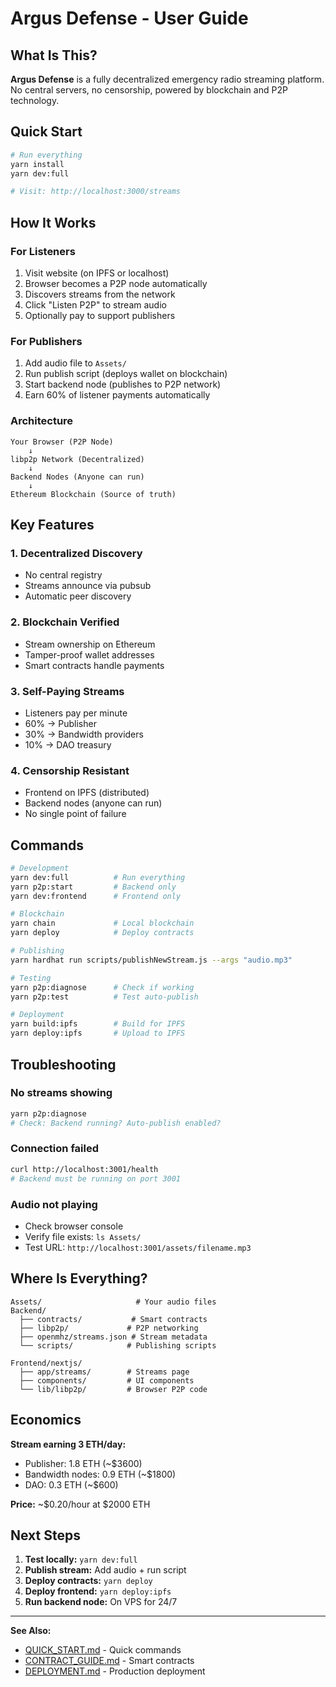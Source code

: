 # Argus Defense - User Guide

## What Is This?

**Argus Defense** is a fully decentralized emergency radio streaming platform. No central servers, no censorship, powered by blockchain and P2P technology.

## Quick Start

```bash
# Run everything
yarn install
yarn dev:full

# Visit: http://localhost:3000/streams
```

## How It Works

### For Listeners

1. Visit website (on IPFS or localhost)
2. Browser becomes a P2P node automatically
3. Discovers streams from the network
4. Click "Listen P2P" to stream audio
5. Optionally pay to support publishers

### For Publishers

1. Add audio file to `Assets/`
2. Run publish script (deploys wallet on blockchain)
3. Start backend node (publishes to P2P network)
4. Earn 60% of listener payments automatically

### Architecture

```
Your Browser (P2P Node)
    ↓
libp2p Network (Decentralized)
    ↓
Backend Nodes (Anyone can run)
    ↓
Ethereum Blockchain (Source of truth)
```

## Key Features

### 1. Decentralized Discovery
- No central registry
- Streams announce via pubsub
- Automatic peer discovery

### 2. Blockchain Verified
- Stream ownership on Ethereum
- Tamper-proof wallet addresses
- Smart contracts handle payments

### 3. Self-Paying Streams
- Listeners pay per minute
- 60% → Publisher
- 30% → Bandwidth providers
- 10% → DAO treasury

### 4. Censorship Resistant
- Frontend on IPFS (distributed)
- Backend nodes (anyone can run)
- No single point of failure

## Commands

```bash
# Development
yarn dev:full          # Run everything
yarn p2p:start         # Backend only
yarn dev:frontend      # Frontend only

# Blockchain
yarn chain             # Local blockchain
yarn deploy            # Deploy contracts

# Publishing
yarn hardhat run scripts/publishNewStream.js --args "audio.mp3"

# Testing
yarn p2p:diagnose      # Check if working
yarn p2p:test          # Test auto-publish

# Deployment
yarn build:ipfs        # Build for IPFS
yarn deploy:ipfs       # Upload to IPFS
```

## Troubleshooting

### No streams showing
```bash
yarn p2p:diagnose
# Check: Backend running? Auto-publish enabled?
```

### Connection failed
```bash
curl http://localhost:3001/health
# Backend must be running on port 3001
```

### Audio not playing
- Check browser console
- Verify file exists: `ls Assets/`
- Test URL: `http://localhost:3001/assets/filename.mp3`

## Where Is Everything?

```
Assets/                     # Your audio files
Backend/
  ├── contracts/           # Smart contracts
  ├── libp2p/             # P2P networking
  ├── openmhz/streams.json # Stream metadata
  └── scripts/            # Publishing scripts

Frontend/nextjs/
  ├── app/streams/        # Streams page
  ├── components/         # UI components
  └── lib/libp2p/         # Browser P2P code
```

## Economics

**Stream earning 3 ETH/day:**
- Publisher: 1.8 ETH (~$3600)
- Bandwidth nodes: 0.9 ETH (~$1800)
- DAO: 0.3 ETH (~$600)

**Price:** ~$0.20/hour at $2000 ETH

## Next Steps

1. **Test locally:** `yarn dev:full`
2. **Publish stream:** Add audio + run script
3. **Deploy contracts:** `yarn deploy`
4. **Deploy frontend:** `yarn deploy:ipfs`
5. **Run backend node:** On VPS for 24/7

---

**See Also:**
- [QUICK_START.md](../QUICK_START.md) - Quick commands
- [CONTRACT_GUIDE.md](CONTRACT_GUIDE.md) - Smart contracts
- [DEPLOYMENT.md](../DEPLOYMENT.md) - Production deployment
